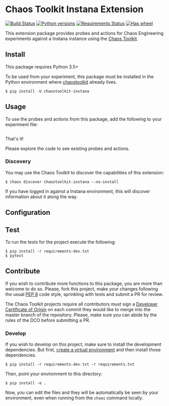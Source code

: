  # Chaos Toolkit Instana Extension

[![Build Status](https://travis-ci.org/chaostoolkit-incubator/chaostoolkit-instana.svg?branch=master)](https://travis-ci.org/chaostoolkit-incubator/chaostoolkit-instana)
[![Python versions](https://img.shields.io/pypi/pyversions/chaostoolkit-instana.svg)](https://www.python.org/)
[![Requirements Status](https://requires.io/github/chaostoolkit-incubator/chaostoolkit-instana/requirements.svg?branch=master)](https://requires.io/github/chaostoolkit-incubator/chaostoolkit-instana/requirements/?branch=master)
[![Has wheel](https://img.shields.io/pypi/wheel/chaostoolkit-instana.svg)](http://pythonwheels.com/)


This extension package provides probes and actions for Chaos Engineering
experiments against a Instana instance using the
[Chaos Toolkit][chaostoolkit].

[actions]: http://chaostoolkit.org/reference/api/experiment/#action
[probes]: http://chaostoolkit.org/reference/api/experiment/#probe
[chaostoolkit]: http://chaostoolkit.org

## Install

This package requires Python 3.5+

To be used from your experiment, this package must be installed in the Python
environment where [chaostoolkit][] already lives.

```
$ pip install -U chaostoolkit-instana
```

## Usage

To use the probes and actions from this package, add the following to your
experiment file:

```json


```

That's it!

Please explore the code to see existing probes and actions.

### Discovery

You may use the Chaos Toolkit to discover the capabilities of this extension:

```
$ chaos discover chaostoolkit-instana --no-install
```

If you have logged in against a Instana environment, this will discover
information about it along the way.


## Configuration



## Test

To run the tests for the project execute the following:

```
$ pip install -r requirements-dev.txt
$ pytest
```


## Contribute

If you wish to contribute more functions to this package, you are more than
welcome to do so. Please, fork this project, make your changes following the
usual [PEP 8][pep8] code style, sprinkling with tests and submit a PR for
review.

[pep8]: https://pycodestyle.readthedocs.io/en/latest/

The Chaos Toolkit projects require all contributors must sign a
[Developer Certificate of Origin][dco] on each commit they would like to merge
into the master branch of the repository. Please, make sure you can abide by
the rules of the DCO before submitting a PR.

[dco]: https://github.com/probot/dco#how-it-works

### Develop

If you wish to develop on this project, make sure to install the development
dependencies. But first, [create a virtual environment][venv] and then install
those dependencies.

[venv]: http://chaostoolkit.org/reference/usage/install/#create-a-virtual-environment

```console
$ pip install -r requirements-dev.txt -r requirements.txt
```

Then, point your environment to this directory:

```console
$ pip install -e .
```

Now, you can edit the files and they will be automatically be seen by your
environment, even when running from the `chaos` command locally.
